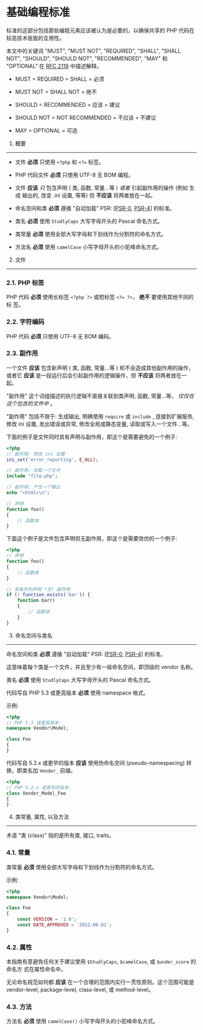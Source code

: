 基础编程标准
=====================

标准的这部分包括那些编程元素应该被认为是必要的，以确保共享的 PHP 代码在较高技术层面的互用性。

本文中的关键词 "MUST", "MUST NOT", "REQUIRED", "SHALL", "SHALL NOT", "SHOULD",
"SHOULD NOT", "RECOMMENDED", "MAY" 和 "OPTIONAL" 在 [RFC 2119] 中描述解释。

- MUST = REQUIRED = SHALL = 必须

- MUST NOT = SHALL NOT = 绝不

- SHOULD = RECOMMENDED = 应该 = 建议

- SHOULD NOT = NOT RECOMMENDED = 不应该 = 不建议

- MAY = OPTIONAL = 可选

[RFC 2119]: http://www.ietf.org/rfc/rfc2119.txt
[PSR-0]: https://github.com/owwo/fig-standards-zh/blob/master/accepted/PSR-0.zh.md
[PSR-4]: https://github.com/owwo/fig-standards-zh/blob/master/accepted/PSR-4-autoloader.zh.md


1. 概要
-----------

- 文件 **必须** 只使用 `<?php` 和 `<?=` 标签。

- PHP 代码文件 **必须** 只使用 UTF-8 无 BOM 编程。

- 文件 **应该** *只* 包含声明 ( 类, 函数, 常量...等 ) *或者* 引起副作用的操作 (例如 生成
  输出的, 改变 .ini 设置,  等等) 但 **不应该** 将两者放在一起。

- 命名空间和类 **必须** 遵循 "自动加载" PSR: [[PSR-0], [PSR-4]] 的标准。

- 类名 **必须** 使用 `StudlyCaps` 大写字母开头的 Pascal 命名方式。

- 类常量 **必须** 使用全部大写字母和下划线作为分割符的命名方式。

- 方法名 **必须** 使用 `camelCase` 小写字母开头的小驼峰命名方式。


2. 文件
--------

### 2.1. PHP 标签

PHP 代码 **必须** 使用长标签 `<?php ?>` 或短标签 `<?= ?>`， **绝不** 要使用其他不同的标
签。

### 2.2. 字符编码

PHP 代码 **必须** 只使用 UTF-8 无 BOM 编码。

### 2.3. 副作用

一个文件 **应该** 包含新声明 ( 类, 函数, 常量...等 ) 和不会造成其他副作用的操作，或者它
**应该** 是一段运行后会引起副作用的逻辑操作，但 **不应该** 将两者放在一起。

"副作用" 这个词组描述的执行逻辑不直接关联到类声明, 函数, 常量...等， *仅仅在这个包含的文件中*
。

"副作用" 包括不限于: 生成输出, 明确使用 `require` 或 `include` , 连接到扩展服务, 修改
ini 设置, 发出错误或异常, 修改全局或静态变量, 读取或写入一个文件...等。

下面的例子是文件同时具有声明与副作用，即这个是需要避免的一个例子:

```php
<?php
// 副作用: 修改 ini 设置
ini_set('error_reporting', E_ALL);

// 副作用: 加载一个文件
include "file.php";

// 副作用: 产生一个输出
echo "<html>\n";

// 声明
function foo()
{
    // 函数体
}
```

下面这个例子是文件包含声明但无副作用，即这个是需要效仿的一个例子:

```php
<?php
// 声明
function foo()
{
    // 函数体
}

// 有条件的声明 *无* 副作用
if (! function_exists('bar')) {
    function bar()
    {
        // 函数体
    }
}
```


3. 命名空间与类名
----------------------------

命名空间和类 **必须** 遵循 "自动加载" PSR: [[PSR-0], [PSR-4]] 的标准。

这意味着每个类是一个文件，并且至少有一级命名空间，即顶级的 vendor 名称。

类名 **必须** 使用 `StudlyCaps` 大写字母开头的 Pascal 命名方式。

代码写自 PHP 5.3 或更高版本 **必须** 使用 namespace 格式。

示例:

```php
<?php
// PHP 5.3 或更高版本:
namespace Vendor\Model;

class Foo
{
}
```

代码写自 5.2.x 或更早的版本 **应该** 使用伪命名空间 (pseudo-namespacing) 转换，即类名加
`Vendor_` 前缀。

```php
<?php
// PHP 5.2.x 或更早的版本:
class Vendor_Model_Foo
{
}
```

4. 类常量, 属性, 以及方法
-------------------------------------------

术语 "类 (class)" 指的是所有类, 接口, traits。

### 4.1. 常量

类常量 **必须** 使用全部大写字母和下划线作为分割符的命名方式。

示例:

```php
<?php
namespace Vendor\Model;

class Foo
{
    const VERSION = '1.0';
    const DATE_APPROVED = '2012-06-01';
}
```

### 4.2. 属性

本指南有意避免任何关于建议使用 `$StudlyCaps`, `$camelCase`, 或 `$under_score` 的命名方
式在属性命名中。

无论命名规范如何都 **应该** 在一个合理的范围内实行一贯性原则。这个范围可能是 vendor-level,
package-level, class-level, 或 method-level。

### 4.3. 方法

方法名 **必须** 使用 `camelCase()` 小写字母开头的小驼峰命名方式。
